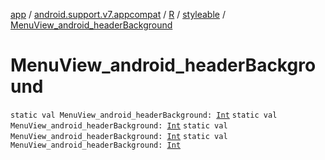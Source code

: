 [app](../../../index.md) / [android.support.v7.appcompat](../../index.md) / [R](../index.md) / [styleable](index.md) / [MenuView_android_headerBackground](.)

# MenuView_android_headerBackground

`static val MenuView_android_headerBackground: `[`Int`](https://kotlinlang.org/api/latest/jvm/stdlib/kotlin/-int/index.html)
`static val MenuView_android_headerBackground: `[`Int`](https://kotlinlang.org/api/latest/jvm/stdlib/kotlin/-int/index.html)
`static val MenuView_android_headerBackground: `[`Int`](https://kotlinlang.org/api/latest/jvm/stdlib/kotlin/-int/index.html)
`static val MenuView_android_headerBackground: `[`Int`](https://kotlinlang.org/api/latest/jvm/stdlib/kotlin/-int/index.html)